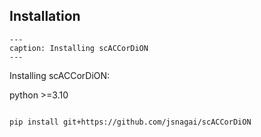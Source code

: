 ## Installation

```{toctree}
---
caption: Installing scACCorDiON
---

```

Installing scACCorDiON:

python >=3.10

```

pip install git+https://github.com/jsnagai/scACCorDiON

```


